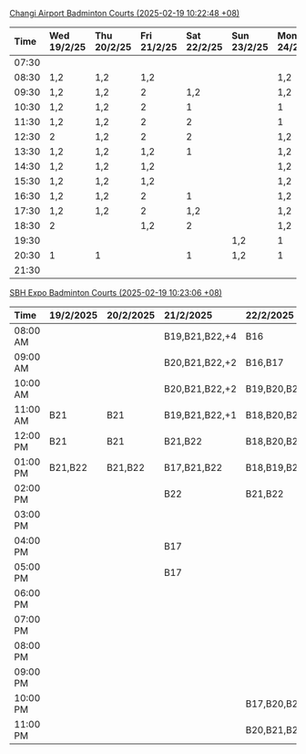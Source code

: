 [Changi Airport Badminton Courts (2025-02-19 10:22:48 +08)](https://www.carc.org.sg/FacilityBooking.aspx)

| Time   | Wed 19/2/25   | Thu 20/2/25   | Fri 21/2/25   | Sat 22/2/25   | Sun 23/2/25   | Mon 24/2/25   | Tue 25/2/25   |
|:-------|:--------------|:--------------|:--------------|:--------------|:--------------|:--------------|:--------------|
| 07:30  |               |               |               |               |               |               |               |
| 08:30  | 1,2           | 1,2           | 1,2           |               |               | 1,2           | 1,2           |
| 09:30  | 1,2           | 1,2           | 2             | 1,2           |               | 1,2           | 1,2           |
| 10:30  | 1,2           | 1,2           | 2             | 1             |               | 1             | 1,2           |
| 11:30  | 1,2           | 1,2           | 2             | 2             |               | 1             | 1,2           |
| 12:30  | 2             | 1,2           | 2             | 2             |               | 1,2           | 1,2           |
| 13:30  | 1,2           | 1,2           | 1,2           | 1             |               | 1,2           | 1,2           |
| 14:30  | 1,2           | 1,2           | 1,2           |               |               | 1,2           | 1,2           |
| 15:30  | 1,2           | 1,2           | 1,2           |               |               | 1,2           | 1,2           |
| 16:30  | 1,2           | 1,2           | 2             | 1             |               | 1,2           | 1,2           |
| 17:30  | 1,2           | 1,2           | 2             | 1,2           |               | 1,2           | 1,2           |
| 18:30  | 2             |               | 1,2           | 2             |               | 1,2           | 1,2           |
| 19:30  |               |               |               |               | 1,2           | 1             | 2             |
| 20:30  | 1             | 1             |               | 1             | 1,2           | 1             | 2             |
| 21:30  |               |               |               |               |               |               |               |

[SBH Expo Badminton Courts (2025-02-19 10:23:06 +08)](https://singaporebadmintonhall.getomnify.com/widgets/O3MRKGBH359GA55KHMG1RD)

| Time     | 19/2/2025   | 20/2/2025   | 21/2/2025      | 22/2/2025      | 23/2/2025      | 24/2/2025    | 25/2/2025      |
|:---------|:------------|:------------|:---------------|:---------------|:---------------|:-------------|:---------------|
| 08:00 AM |             |             | B19,B21,B22,+4 | B16            |                |              | B15,B16,B17,+3 |
| 09:00 AM |             |             | B20,B21,B22,+2 | B16,B17        |                |              | B15,B16,B17,+4 |
| 10:00 AM |             |             | B20,B21,B22,+2 | B19,B20,B22,+2 |                |              | B19,B21,B22,+8 |
| 11:00 AM | B21         | B21         | B19,B21,B22,+1 | B18,B20,B22,+1 |                |              | B19,B21,B22,+8 |
| 12:00 PM | B21         | B21         | B21,B22        | B18,B20,B22,+1 |                |              | B19,B21,B22,+9 |
| 01:00 PM | B21,B22     | B21,B22     | B17,B21,B22    | B18,B19,B22    |                |              | B19,B21,B22,+9 |
| 02:00 PM |             |             | B22            | B21,B22        |                |              | B19,B21,B22,+8 |
| 03:00 PM |             |             |                |                |                |              | B12,B17,B18    |
| 04:00 PM |             |             | B17            |                |                |              |                |
| 05:00 PM |             |             | B17            |                |                |              | B13,B14        |
| 06:00 PM |             |             |                |                |                |              |                |
| 07:00 PM |             |             |                |                |                |              | B22            |
| 08:00 PM |             |             |                |                |                |              |                |
| 09:00 PM |             |             |                |                |                | B15,B16      |                |
| 10:00 PM |             |             |                | B17,B20,B21,+6 | B19,B20,B21,+6 | A10,A8,A9,+7 |                |
| 11:00 PM |             |             |                | B20,B21,B22,+6 | B20,B21,B22,+8 | A10,A8,A9,+7 |                |
